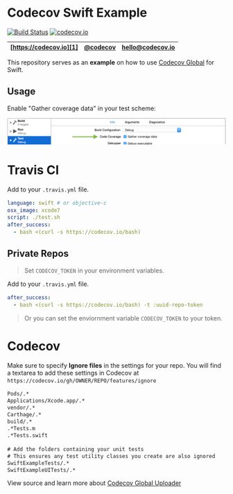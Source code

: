 Codecov Swift Example
=====================

[![Build Status](https://travis-ci.org/codecov/example-swift.svg)](https://travis-ci.org/codecov/example-swift) [![codecov.io](http://codecov.io/github/codecov/example-swift/coverage.svg?branch=master)](http://codecov.io/github/codecov/example-swift?branch=master)

| [https://codecov.io][1] | [@codecov][2] | [hello@codecov.io][3] |
| ----------------------- | ------------- | --------------------- |

This repository serves as an **example** on how to use [Codecov Global][4] for Swift.

## Usage
Enable "Gather coverage data" in your test scheme:

![gather coverage data](docs/gather_coverage_data.png)

# Travis CI

Add to your `.travis.yml` file.
```yml
language: swift # or objective-c
osx_image: xcode7
script: ./test.sh
after_success:
  - bash <(curl -s https://codecov.io/bash)
```

## Private Repos
> Set `CODECOV_TOKEN` in your environment variables.

Add to your `.travis.yml` file.
```yml
after_success:
  - bash <(curl -s https://codecov.io/bash) -t :uuid-repo-token
```
> Or you can set the enviornment variable `CODECOV_TOKEN` to your token.

# Codecov
Make sure to specify **Ignore files** in the settings for your repo. You will find a textarea to add these settings in Codecov at `https://codecov.io/gh/OWNER/REPO/features/ignore`
```
Pods/.*
Applications/Xcode.app/.*
vendor/.*
Carthage/.*
build/.*
.*Tests.m
.*Tests.swift

# Add the folders containing your unit tests
# This ensures any test utility classes you create are also ignored
SwiftExampleTests/.*
SwiftExampleUITests/.*
```

View source and learn more about [Codecov Global Uploader][4]

[1]: https://codecov.io/
[2]: https://twitter.com/codecov
[3]: mailto:hello@codecov.io
[4]: https://github.com/codecov/codecov-python
